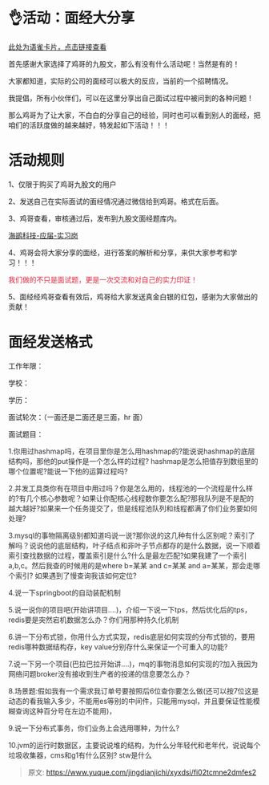 # 👌活动：面经大分享

[此处为语雀卡片，点击链接查看](https://www.yuque.com/jingdianjichi/xyxdsi/fi02tcmne2dmfes2#zcf0v)

首先感谢大家选择了鸡哥的九股文，那么有没有什么活动呢！当然是有的！

大家都知道，实际的公司的面经可以极大的反应，当前的一个招聘情况。

我提倡，所有小伙伴们，可以在这里分享出自己面试过程中被问到的各种问题！

那么鸡哥为了让大家，不白白的分享自己的经验，同时也可以看到别人的面经，把咱们的活跃度做的越来越好，特发起如下活动！！！

# 活动规则
1、仅限于购买了鸡哥九股文的用户

2、发送自己在实际面试的面经情况通过微信给到鸡哥。格式在后面。

3、鸡哥查看，审核通过后，发布到九股文面经题库内。

[海鹚科技-应届-实习岗](https://www.yuque.com/jingdianjichi/zh4784/bxpg09266kionffo)

4、鸡哥会将大家分享的面经，进行答案的解析和分享，来供大家参考和学习！！！

<font style="color:#DF2A3F;">我们做的不只是面试题，更是一次交流和对自己的实力印证！</font>

5、面经经鸡哥查看有效后，鸡哥给大家发送真金白银的红包，感谢为大家做出的贡献！

# 面经发送格式
工作年限：

学校：

学历：

面试轮次：（一面还是二面还是三面，hr 面）

面试题目：

<font style="color:rgb(47, 48, 52);">1.你用过hashmap吗，在项目里你是怎么用hashmap的?能说说hashmap的底层结构吗，那他的put操作是一个怎么样的过程? hashmap是怎么把值存到数组里的哪个位置呢?能说一下他的运算过程吗? </font>

<font style="color:rgb(47, 48, 52);">2.并发工具类你有在项目中用过吗？你是怎么用的，线程池的一个流程是什么样的?有几个核心参数呢？如果让你配核心线程数你要怎么配?那我队列是不是配的越大越好?如果来一个任务提交了，但是线程池队列和线程都满了你们业务要如何处理? </font>

<font style="color:rgb(47, 48, 52);">3.mysql的事物隔离级别都知道吗说一说?那你说的这几种有什么区别呢？索引了解吗？说说他的底层结构，叶子结点和非叶子节点都存的是什么数据，说一下顺着索引查找数据的过程，覆盖索引是什么?什么是最左匹配?如果我建了一个索引a,b,c。然后我查的时候用的是where b=某某 and c=某某 and a=某某，那会走哪个索引? 如果遇到了慢查询我该如何定位? </font>

<font style="color:rgb(47, 48, 52);">4.说一下springboot的自动装配机制 </font>

<font style="color:rgb(47, 48, 52);">5.说一说你的项目吧(开始讲项目....)，介绍一下说一下tps，然后优化后的tps，redis要是突然宕机数据怎么办？你们用那种持久化机制 </font>

<font style="color:rgb(47, 48, 52);">6.讲一下分布式锁，你用什么方式实现，redis底层如何实现的分布式锁的，要用redis哪种数据结构存，key value分别存什么来保证一个可重入的功能? </font>

<font style="color:rgb(47, 48, 52);">7.说一下另一个项目(巴拉巴拉开始讲....)，mq的事物消息如何实现的?加入我因为网络问题broker没有接收到生产者的投递的信息要怎么办？ </font>

<font style="color:rgb(47, 48, 52);">8.场景题:假如我有一个需求我订单号要按照后6位查你要怎么做(还可以按7位这是动态的看我输入多少，不能用es等别的中间件，只能用mysql，并且要保证性能模糊查询这种百分号在左边不能用)， </font>

<font style="color:rgb(47, 48, 52);">9.说一下分布式事务，你们业务上会选用哪种，为什么? </font>

<font style="color:rgb(47, 48, 52);">10.jvm的运行时数据区，主要说说堆的结构，为什么分年轻代和老年代，说说每个垃圾收集器，cms和g1有什么区别? stw是什么</font>

<font style="color:rgb(47, 48, 52);"></font>



> 原文: <https://www.yuque.com/jingdianjichi/xyxdsi/fi02tcmne2dmfes2>